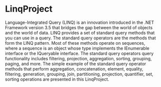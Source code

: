 # LinqProject
 Language-Integrated Query (LINQ) is an innovation introduced in the .NET Framework version 3.5 that bridges the gap between the world of objects and the world of data.
 LINQ provides a set of standard query methods that you can use in a query. 
The standard query operators are the methods that form the LINQ pattern. Most of these methods operate on sequences, where a sequence is an object whose type implements the IEnumerable<T> interface or the IQueryable<T> interface. 
The standard query operators query functionality includes filtering, projection, aggregation, sorting, grouping, paging, and more. 
The simple example of the standard query operator methods that perform aggregation, concatenation, element, equality, filtering, generation, grouping, join, partitioning, projection, quantifier, set, sorting operations are presented in this LinqProject.